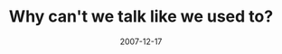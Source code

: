 ---
layout: base.njk
title : 'Why can&#39;t we talk like we used to?' 
view_title : 'Why can&#39;t we talk like we used to?' 
year : '2007' 
date : '2007-12-17' 
img_file : '/drawing/whycantwetalklikeweusedto.png' 
html_file : 'whycantwetalklikeweusedto' 
next_html : 'imaskingfortrouble.html' 
year_order : '305' 
permalink : "title/{{html_file}}.html"
---